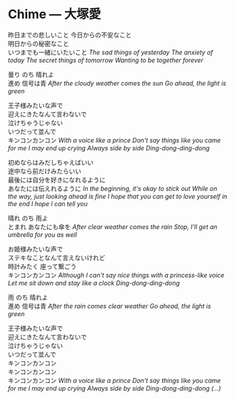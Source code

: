 # Chime — 大塚愛
昨日までの悲しいこと
今日からの不安なこと  
明日からの秘密なこと  
いつまでも一緒にいたいこと
_The sad things of yesterday_
_The anxiety of today_
_The secret things of tomorrow_
_Wanting to be together forever_

曇り のち 晴れよ  
進め 信号は青
_After the cloudy weather comes the sun_
_Go ahead, the light is green_

王子様みたいな声で  
迎えにきたなんて言わないで  
泣けちゃうじゃない  
いつだって並んで  
キンコンカンコン
_With a voice like a prince_
_Don't say things like you came for me_
_I may end up crying_
_Always side by side_
_Ding-dong-ding-dong_

初めならはみだしちゃえばいい  
途中なら前だけみたらいい  
最後には自分を好きになれるように  
あなたには伝えれるように
_In the beginning, it's okay to stick out_
_While on the way, just looking ahead is fine_
_I hope that you can get to love yourself in the end_
_I hope I can tell you_

晴れ のち 雨よ  
とまれ あなたにも傘を
_After clear weather comes the rain_
_Stop, I'll get an umbrella for you as well_

お姫様みたいな声で  
ステキなことなんて言えないけれど  
時計みたく 座って繋ごう  
キンコンカンコン
_Although I can't say nice things_
_with a princess-like voice_
_Let me sit down and stay like a clock_
_Ding-dong-ding-dong_

雨 のち 晴れよ  
進め 信号は青
_After the rain comes clear weather_
_Go ahead, the light is green_

王子様みたいな声で  
迎えにきたなんて言わないで  
泣けちゃうじゃない  
いつだって並んで  
キンコンカンコン  
キンコンカンコン  
キンコンカンコン
_With a voice like a prince_
_Don't say things like you came for me_
_I may end up crying_
_Always side by side_
_Ding-dong-ding-dong_
_(...)_